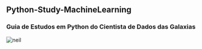 ## Python-Study-MachineLearning

### Guia de Estudos em Python do Cientista de Dados das Galaxias
![neil](https://media.giphy.com/media/3o7TKSjRrfIPjeiVyM/giphy.gif)
